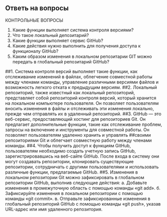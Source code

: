 
##  Ответь на вопросы
КОНТРОЛЬНЫЕ ВОПРОСЫ
1. Какие функции выполняет система контроля версиями?
2. Что такое локальный депозитарий?
3. Какие функции выполняет сервис GitHub?
4. Какие действия нужно выполнить для получения доступа к функционалу
GitHub?
5. Каким образом изменения в локальном репозитарии GIT можно передать в
глобальный репозитарий GitHub?

##1. Система контроля версий выполняет такие функции, как отслеживание изменений в файлах, облегчение совместной работы между членами команды, управление различными версиями файлов и возможность легкого отката к предыдущим версиям.
##2. Локальный репозиторий, также известный как локальный репозиторий, представляет собой репозиторий контроля версий, который хранится на локальном компьютере пользователя. Он позволяет пользователям вносить изменения в файлы и отслеживать эти изменения локально, прежде чем отправлять их в удаленный репозиторий.
##3. GitHub — это веб-сервис, предоставляющий хостинг для репозиториев Git. Он предлагает дополнительные функции, такие как отслеживание проблем, запросы на включение и инструменты для совместной работы. Он позволяет пользователям удаленно хранить и управлять ##своими репозиториями Git и облегчает совместную работу между членами команды.
##4. Чтобы получить доступ к функциям GitHub, пользователям необходимо создать учетную запись GitHub, зарегистрировавшись на веб-сайте GitHub. После входа в систему они могут создавать репозитории, клонировать существующие репозитории, сотрудничать с другими пользователями и использовать различные функции, предлагаемые GitHub.
##5. Изменения в локальном репозитории Git можно зафиксировать в глобальном репозитории GitHub, выполнив следующие действия:
   а. Добавьте изменения в промежуточную область с помощью команды «git add».
   б. Зафиксируйте изменения в локальном репозитории с помощью команды «git commit».
   в. Отправьте зафиксированные изменения в глобальный репозиторий GitHub с помощью команды «git push», указав URL-адрес или имя удаленного репозитория.
